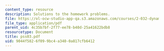 ```yaml
---
content_type: resource
description: Solutions to the homework problems.
file: https://ol-ocw-studio-app-qa.s3.amazonaws.com/courses/2-032-dynamics-fall-2004/9044f5826f099bc4a3400a817cfb6412_pss03.pdf
file_type: application/pdf
parent_uid: 4c35b7bf-2f77-ee78-b40d-25a41622bdb8
resourcetype: Document
title: pss03.pdf
uid: 9044f582-6f09-9bc4-a340-0a817cfb6412
---
```

